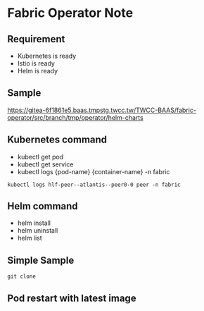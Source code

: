 # Fabric Operator Note

## Requirement
- Kubernetes is ready
- Istio is ready
- Helm is ready

## Sample
https://gitea-6f1861e5.baas.tmpstg.twcc.tw/TWCC-BAAS/fabric-operator/src/branch/tmp/operator/helm-charts

## Kubernetes command
- kubectl get pod
- kubectl get service
- kubectl logs {pod-name} {container-name} -n fabric
```shell
kubectl logs hlf-peer--atlantis--peer0-0 peer -n fabric
```

## Helm command
- helm install
- helm uninstall
- helm list

## Simple Sample
```shell
git clone
```


## Pod restart with latest image
